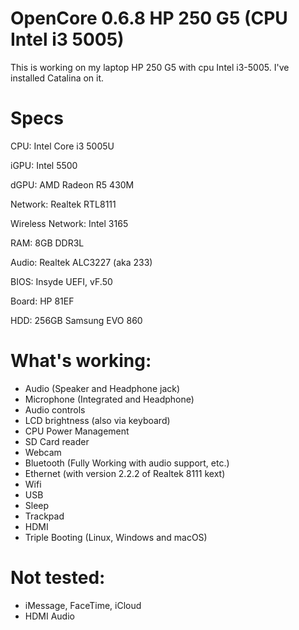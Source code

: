 # OpenCore 0.6.8 HP 250 G5 (CPU Intel i3 5005)
 This is working on my laptop HP 250 G5 with cpu Intel i3-5005. 
 I've installed Catalina on it.



# Specs
CPU: Intel Core i3 5005U

iGPU: Intel 5500

dGPU: AMD Radeon R5 430M

Network: Realtek RTL8111

Wireless Network: Intel 3165

RAM: 8GB DDR3L

Audio: Realtek ALC3227 (aka 233)

BIOS: Insyde UEFI, vF.50

Board: HP 81EF

HDD: 256GB Samsung EVO 860



# What's working:
* Audio (Speaker and Headphone jack)
* Microphone (Integrated and Headphone)
* Audio controls
* LCD brightness (also via keyboard)
* CPU Power Management
* SD Card reader
* Webcam
* Bluetooth (Fully Working with audio support, etc.)
* Ethernet (with version 2.2.2 of Realtek 8111 kext)
* Wifi
* USB
* Sleep
* Trackpad
* HDMI
* Triple Booting (Linux, Windows and macOS)


 

# Not tested:
* iMessage, FaceTime, iCloud
* HDMI Audio
